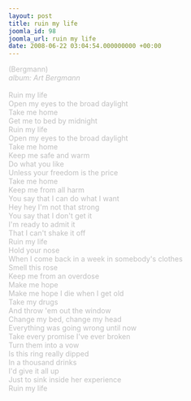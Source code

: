 ```yaml
---
layout: post
title: ruin my life
joomla_id: 98
joomla_url: ruin my life
date: 2008-06-22 03:04:54.000000000 +00:00
---
```

<span style="color: #c0c0c0">(Bergmann)<br />
<i>album: Art Bergmann</i><br />
<br />
Ruin my life<br />
Open my eyes to the broad daylight<br />
Take me home<br />
Get me to bed by midnight<br />
Ruin my life<br />
Open my eyes to the broad daylight<br />
Take me home<br />
Keep me safe and warm<br />
Do what you like<br />
Unless your freedom is the price<br />
Take me home<br />
Keep me from all harm<br />
You say that I can do what I want<br />
Hey hey I'm not that strong<br />
You say that I don't get it<br />
I'm ready to admit it<br />
That I can't shake it off<br />
Ruin my life<br />
Hold your nose<br />
When I come back in a week in somebody's clothes<br />
Smell this rose<br />
Keep me from an overdose<br />
Make me hope<br />
Make me hope I die when I get old<br />
Take my drugs<br />
And throw 'em out the window<br />
Change my bed, change my head<br />
Everything was going wrong until now<br />
Take every promise I've ever broken<br />
Turn them into a vow<br />
Is this ring really dipped<br />
In a thousand drinks<br />
I'd give it all up<br />
Just to sink inside her experience<br />
Ruin my life</span>
